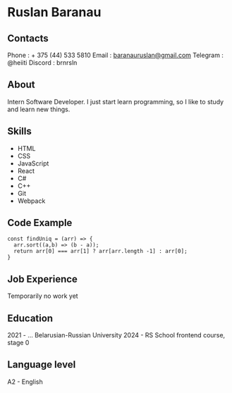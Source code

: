 # Ruslan Baranau

## Contacts

Phone : + 375 (44) 533 5810
Email : baranauruslan@gmail.com
Telegram : @heiiti
Discord : brnrsln

## About

Intern Software Developer. I just start learn programming, so I like to study and learn new things.

## Skills

- HTML
- CSS
- JavaScript
- React
- C#
- C++
- Git
- Webpack

## Code Example
```
const findUniq = (arr) => {
  arr.sort((a,b) => (b - a)); 
  return arr[0] === arr[1] ? arr[arr.length -1] : arr[0];
}
```

## Job Experience 

Temporarily no work yet

## Education

2021 - ... Belarusian-Russian University
2024 - RS School frontend course, stage 0

## Language level

A2 - English
